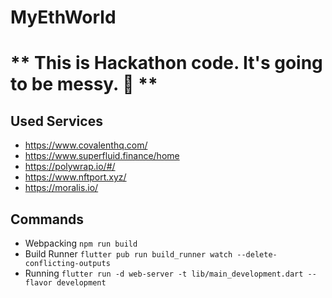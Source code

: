 # MyEthWorld

# ** This is Hackathon code. It's going to be messy. 😬 **

## Used Services
* https://www.covalenthq.com/
* https://www.superfluid.finance/home
* https://polywrap.io/#/
* https://www.nftport.xyz/
* https://moralis.io/

## Commands
* Webpacking `npm run build`
* Build Runner `flutter pub run build_runner watch --delete-conflicting-outputs`
* Running `flutter run -d web-server -t lib/main_development.dart --flavor development`
